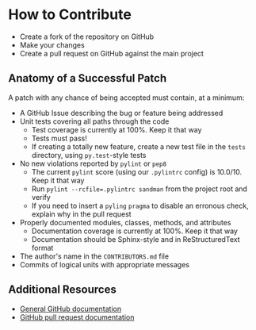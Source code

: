 # How to Contribute

* Create a fork of the repository on GitHub
* Make your changes
* Create a pull request on GitHub against the main project

## Anatomy of a Successful Patch

A patch with any chance of being accepted must contain, at a minimum:

* A GitHub Issue describing the bug or feature being addressed
* Unit tests covering all paths through the code
    * Test coverage is currently at 100%. Keep it that way
    * Tests must pass!
    * If creating a totally new feature, create a new test file in the `tests`
      directory, using `py.test`-style tests
* No new violations reported by `pylint` or `pep8`
    * The current `pylint` score (using our `.pylintrc` config) is 10.0/10. Keep
      it that way
    * Run `pylint --rcfile=.pylintrc sandman` from the project root and verify
    * If you need to insert a `pyling` `pragma` to disable an erronous check,
      explain why in the pull request
* Properly documented modules, classes, methods, and attributes
    * Documentation coverage is currently at 100%. Keep it that way
    * Documentation should be Sphinx-style and in ReStructuredText format
* The author's name in the `CONTRIBUTORS.md` file
* Commits of logical units with appropriate messages

## Additional Resources

* [General GitHub documentation](http://help.github.com/)
* [GitHub pull request documentation](http://help.github.com/send-pull-requests/)

